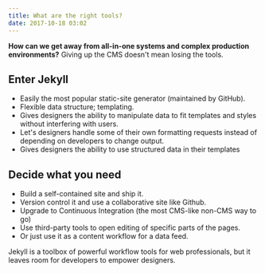 ```yaml
---
title: What are the right tools?
date: 2017-10-18 03:02
---
```


**How can we get away from all-in-one systems and complex production environments?** Giving up the CMS doesn't mean losing the tools.


## Enter Jekyll

- Easily the most popular static-site generator (maintained by GitHub).
- Flexible data structure; templating.
- Gives designers the ability to manipulate data to fit templates and styles without interfering with users.
- Let's designers handle some of their own formatting requests instead of depending on developers to change output.
- Gives designers the ability to use structured data in their templates

## Decide what you need

- Build a self-contained site and ship it.
- Version control it and use a collaborative site like Github.
- Upgrade to Continuous Integration (the most CMS-like non-CMS way to go)
- Use third-party tools to open editing of specific parts of the pages.
- Or just use it as a content workflow for a data feed.

Jekyll is a toolbox of powerful workflow tools for web professionals, but it leaves room for developers to empower designers.
